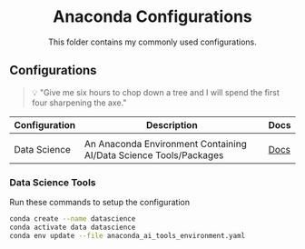 <h1 align="center">Anaconda Configurations</h1>
<p align="center">
    This folder contains my commonly used configurations.
</p>

## Configurations
<blockquote>
<p>

💡 "Give me six hours to chop down a tree and I will spend the first four sharpening the axe."

</p>
</blockquote>


| Configuration | Description                                 | Docs                                     |
| ------------  | ------------------------------------------- | -------------------------------          |
|                                 |
| Data Science | An Anaconda Environment Containing AI/Data Science Tools/Packages | [Docs](./anaconda_ai_tools_environment.yaml) |


### Data Science Tools

Run these commands to setup the configuration

```bash
conda create --name datascience
conda activate data datascience
conda env update --file anaconda_ai_tools_environment.yaml
```